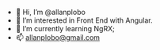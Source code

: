 - 👋 Hi, I’m @allanplobo
- 👀 I’m interested in Front End with Angular.
- 🌱 I’m currently learning NgRX;
- 📫 allanplobo@gmail.com

<!---
allanplobo/allanplobo is a ✨ special ✨ repository because its `README.md` (this file) appears on your GitHub profile.
You can click the Preview link to take a look at your changes.
--->
